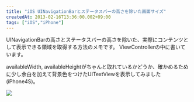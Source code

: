 ```yaml
---
title: "iOS UINavigationBarとステータスバーの高さを除いた画面サイズ"
createdAt: 2013-02-16T13:36:00.002+09:00
tags: ["iOS","iPhone"]
---
```

UINavigationBarの高さとステータスバーの高さを除いた、実際にコンテンツとして表示できる領域を取得する方法のメモです。 ViewControllerの中に書いています。

availableWidth, availableHeightがちゃんと取れているかどうか、確かめるために少し余白を加えて背景色をつけたUITextViewを表示してみました(iPhone4S)。

[![](http://2.bp.blogspot.com/-iyAdF42S6gs/UR8KkcHdVHI/AAAAAAAAKek/5h-sEaQ5S-E/s320/IMG_1153.PNG)](http://2.bp.blogspot.com/-iyAdF42S6gs/UR8KkcHdVHI/AAAAAAAAKek/5h-sEaQ5S-E/s1600/IMG_1153.PNG)
